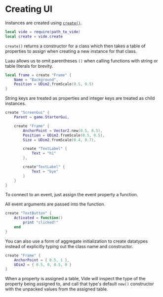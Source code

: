 # Creating UI

Instances are created using [`create()`](../../api/creation.md#create).

```lua
local vide = require(path_to_vide)
local create = vide.create
```

`create()` returns a constructor for a class which then takes a table of
properties to assign when creating a new instance for that class.

Luau allows us to omit parentheses `()` when calling functions with string or
table literals for brevity.

```lua
local frame = create "Frame" {
    Name = "Background",
    Position = UDim2.fromScale(0.5, 0.5)
}
```

String keys are treated as properties and integer keys are treated as child
instances.

```lua
create "ScreenGui" {
    Parent = game.StarterGui,

    create "Frame" {
        AnchorPoint = Vector2.new(0.5, 0.5),
        Position = UDim2.fromScale(0.5, 0.5),
        Size = UDim2.fromScale(0.4, 0.7),

        create "TextLabel" {
            Text = "hi"
        },

        create"TextLabel" {
            Text = "bye"
        }
    }
}
```

To connect to an event, just assign the event property a function.

All event arguments are passed into the function.

```lua
create "TextButton" {
    Activated = function()
        print "clicked!"
    end
}
```

You can also use a form of aggregate initialization to create datatypes instead
of explicitly typing out the class name and constructor.

```lua
create "Frame" {
    AnchorPoint = { 0.5, 1 },
    UDim2 = { 0.5, 0, 0.5, 0 }
}
```

When a property is assigned a table, Vide will inspect the type of the property
being assigned to, and call that type's default `new()` constructor with the
unpacked values from the assigned table.
